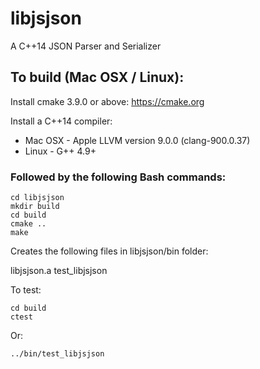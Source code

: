 # libjsjson
A C++14 JSON Parser and Serializer

## To build (Mac OSX / Linux):

Install cmake 3.9.0 or above: https://cmake.org

Install a C++14 compiler:
* Mac OSX - Apple LLVM version 9.0.0 (clang-900.0.37)
* Linux - G++ 4.9+

### Followed by the following Bash commands:

```
cd libjsjson
mkdir build
cd build
cmake ..
make
```
Creates the following files in libjsjson/bin folder:

libjsjson.a
test_libjsjson

To test:

```
cd build
ctest
```

Or:

```
../bin/test_libjsjson
```




